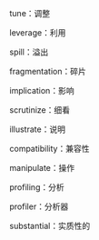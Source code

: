tune：调整

leverage：利用

spill：溢出

fragmentation：碎片

implication：影响

scrutinize：细看

illustrate：说明

compatibility：兼容性

manipulate：操作

profiling：分析

profiler：分析器

substantial：实质性的